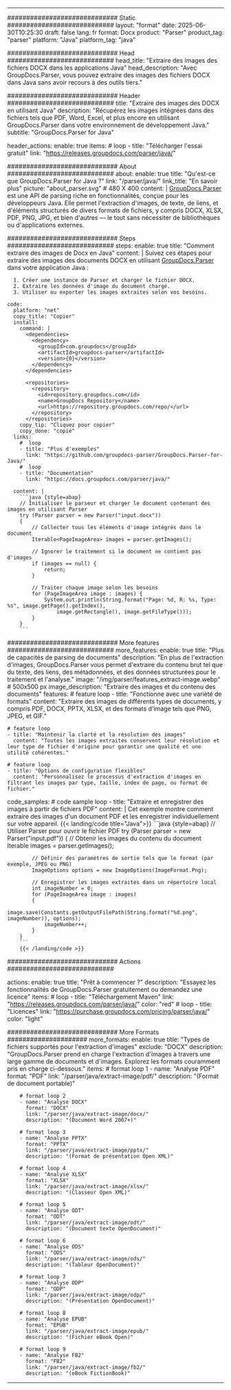 


---
############################# Static ############################
layout: "format"
date:  2025-06-30T10:25:30
draft: false
lang: fr
format: Docx
product: "Parser"
product_tag: "parser"
platform: "Java"
platform_tag: "java"

############################# Head ############################
head_title: "Extraire des images des fichiers DOCX dans les applications Java"
head_description: "Avec GroupDocs.Parser, vous pouvez extraire des images des fichiers DOCX dans Java sans avoir recours à des outils tiers."

############################# Header ############################
title: "Extraire des images des DOCX en utilisant Java" 
description: "Récupérez les images intégrées dans des fichiers tels que PDF, Word, Excel, et plus encore en utilisant GroupDocs.Parser dans votre environnement de développement Java."
subtitle: "GroupDocs.Parser for Java" 

header_actions:
  enable: true
  items:
    #  loop
    - title: "Télécharger l'essai gratuit"
      link: "https://releases.groupdocs.com/parser/java/"
      
############################# About ############################
about:
    enable: true
    title: "Qu'est-ce que GroupDocs.Parser for Java ?"
    link: "/parser/java/"
    link_title: "En savoir plus"
    picture: "about_parser.svg" # 480 X 400
    content: |
       [GroupDocs.Parser](/parser/java/) est une API de parsing riche en fonctionnalités, conçue pour les développeurs Java. Elle permet l'extraction d'images, de texte, de liens, et d'éléments structurés de divers formats de fichiers, y compris DOCX, XLSX, PDF, PNG, JPG, et bien d'autres — le tout sans nécessiter de bibliothèques ou d'applications externes.

############################# Steps ############################
steps:
    enable: true
    title: "Comment extraire des images de Docx en Java"
    content: |
      Suivez ces étapes pour extraire des images des documents DOCX en utilisant [GroupDocs.Parser](/parser/java/) dans votre application Java :
      
      1. Créer une instance de Parser et charger le fichier DOCX.
      2. Extraire les données d'image du document chargé.
      3. Utiliser ou exporter les images extraites selon vos besoins.
   
    code:
      platform: "net"
      copy_title: "Copier"
      install:
        command: |
          <dependencies>
            <dependency>
              <groupId>com.groupdocs</groupId>
              <artifactId>groupdocs-parser</artifactId>
              <version>{0}</version>
            </dependency>
          </dependencies>

          <repositories>
            <repository>
              <id>repository.groupdocs.com</id>
              <name>GroupDocs Repository</name>
              <url>https://repository.groupdocs.com/repo/</url>
            </repository>
          </repositories>
        copy_tip: "Cliquez pour copier"
        copy_done: "copié"
      links:
        #  loop
        - title: "Plus d'exemples"
          link: "https://github.com/groupdocs-parser/GroupDocs.Parser-for-Java/"
        #  loop
        - title: "Documentation"
          link: "https://docs.groupdocs.com/parser/java/"
          
      content: |
        ```java {style=abap}
        // Initialiser le parseur et charger le document contenant des images en utilisant Parser
        try (Parser parser = new Parser("input.docx"))
        {
            // Collecter tous les éléments d'image intégrés dans le document
            Iterable<PageImageArea> images = parser.getImages();

            // Ignorer le traitement si le document ne contient pas d'images
            if (images == null) {
                return;
            }

            // Traiter chaque image selon les besoins
            for (PageImageArea image : images) {
                System.out.println(String.format("Page: %d, R: %s, Type: %s", image.getPage().getIndex(), 
                    image.getRectangle(), image.getFileType()));
            }
        }
        ```            

############################# More features ############################
more_features:
  enable: true
  title: "Plus de capacités de parsing de documents"
  description: "En plus de l'extraction d'images, GroupDocs.Parser vous permet d'extraire du contenu brut tel que du texte, des liens, des métadonnées, et des données structurées pour le traitement et l'analyse."
  image: "/img/parser/features_extract-image.webp" # 500x500 px
  image_description: "Extraire des images et du contenu des documents"
  features:
    # feature loop
    - title: "Fonctionne avec une variété de formats"
      content: "Extraire des images de différents types de documents, y compris PDF, DOCX, PPTX, XLSX, et des formats d'image tels que PNG, JPEG, et GIF."

    # feature loop
    - title: "Maintenir la clarté et la résolution des images"
      content: "Toutes les images extraites conservent leur résolution et leur type de fichier d'origine pour garantir une qualité et une utilité cohérentes."

    # feature loop
    - title: "Options de configuration flexibles"
      content: "Personnalisez le processus d'extraction d'images en filtrant les images par type, taille, index de page, ou format de fichier."
      
  code_samples:
    # code sample loop
    - title: "Extraire et enregistrer des images à partir de fichiers PDF"
      content: |
        Cet exemple montre comment extraire des images d'un document PDF et les enregistrer individuellement sur votre appareil.
        {{< landing/code title="Java">}}
        ```java {style=abap}
        //  Utiliser Parser pour ouvrir le fichier PDF
        try (Parser parser = new Parser("input.pdf"))
        {
            // Obtenir les images du contenu du document
            Iterable<PageImageArea> images = parser.getImages();

            // Définir des paramètres de sortie tels que le format (par exemple, JPEG ou PNG)
            ImageOptions options = new ImageOptions(ImageFormat.Png);

            // Enregistrer les images extraites dans un répertoire local
            int imageNumber = 0;
            for (PageImageArea image : images)
            {
                image.save(Constants.getOutputFilePath(String.format("%d.png", imageNumber)), options);
                imageNumber++;
            }
        }
        ```
        {{< /landing/code >}}


############################# Actions ############################

actions:
  enable: true
  title: "Prêt à commencer ?"
  description: "Essayez les fonctionnalités de GroupDocs.Parser gratuitement ou demandez une licence"
  items:
    #  loop
    - title: "Téléchargement Maven"
      link: "https://releases.groupdocs.com/parser/java/"
      color: "red"
        #  loop
    - title: "Licences"
      link: "https://purchase.groupdocs.com/pricing/parser/java/"
      color: "light"


############################# More Formats #####################
more_formats:
    enable: true
    title: "Types de fichiers supportés pour l'extraction d'images"
    exclude: "DOCX"
    description: "GroupDocs.Parser prend en charge l'extraction d'images à travers une large gamme de documents et d'images. Explorez les formats couramment pris en charge ci-dessous."
    items: 
        # format loop 1
        - name: "Analyse PDF"
          format: "PDF"
          link: "/parser/java/extract-image/pdf/"
          description: "(Format de document portable)"
          
        # format loop 2
        - name: "Analyse DOCX"
          format: "DOCX"
          link: "/parser/java/extract-image/docx/"
          description: "(Document Word 2007+)"
          
        # format loop 3
        - name: "Analyse PPTX"
          format: "PPTX"
          link: "/parser/java/extract-image/pptx/"
          description: "(Format de présentation Open XML)"
          
        # format loop 4
        - name: "Analyse XLSX"
          format: "XLSX"
          link: "/parser/java/extract-image/xlsx/"
          description: "(Classeur Open XML)"
          
        # format loop 5
        - name: "Analyse ODT"
          format: "ODT"
          link: "/parser/java/extract-image/odt/"
          description: "(Document texte OpenDocument)"
          
        # format loop 6
        - name: "Analyse ODS"
          format: "ODS"
          link: "/parser/java/extract-image/ods/"
          description: "(Tableur OpenDocument)"
          
        # format loop 7
        - name: "Analyse ODP"
          format: "ODP"
          link: "/parser/java/extract-image/odp/"
          description: "(Présentation OpenDocument)"
          
        # format loop 8
        - name: "Analyse EPUB"
          format: "EPUB"
          link: "/parser/java/extract-image/epub/"
          description: "(Fichier eBook Open)"
          
        # format loop 9
        - name: "Analyse FB2"
          format: "FB2"
          link: "/parser/java/extract-image/fb2/"
          description: "(eBook FictionBook)"
         
          

---
